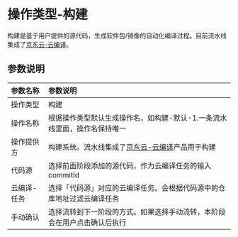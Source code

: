 # 操作类型-构建

构建是基于用户提供的源代码，生成软件包/镜像的自动化编译过程。目前流水线集成了[京东云-云编译](../../../Developer-Tools/CodeBuild/Introduction/Product-Overview.md)。

## 参数说明

参数名称|参数说明
:---|:---
操作类型|构建
操作名称|根据操作类型默认生成操作名，如构建-默认-1.一条流水线里面，操作名保持唯一
操作提供方|构建系统。流水线集成了[京东云-云编译](../../../Developer-Tools/CodeBuild/Introduction/Product-Overview.md)产品用于构建
代码源|选择前面阶段添加的源代码，作为云编译任务的输入commitId
云编译-任务|选择「代码源」对应的云编译任务。会根据代码源中的仓库地址过滤云编译任务
手动确认|选择流转到下一阶段的方式。如果选择手动流转，本阶段会在用户点击确认后执行
